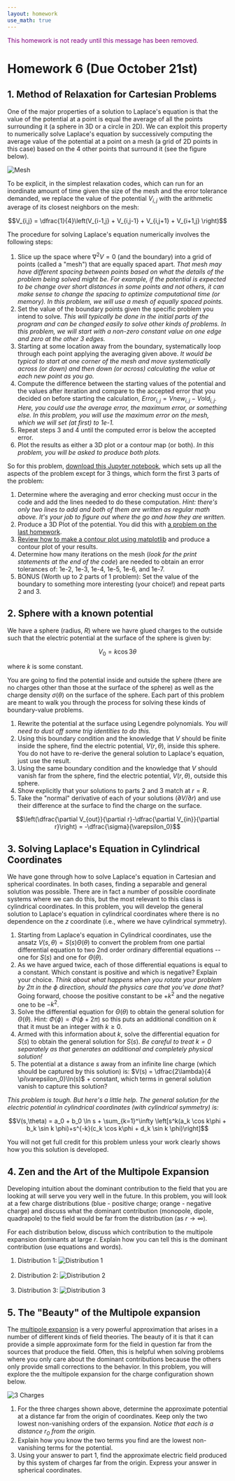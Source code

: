 ```yaml
---
layout: homework
use_math: true
---
```


<p style="color: purple">This homework is not ready until this message has been removed.</p>

# Homework 6 (Due October 21st)

## 1. Method of Relaxation for Cartesian Problems

One of the major properties of a solution to Laplace's equation is that the value of the potential at a point is equal the average of all the points surrounding it (a sphere in 3D or a circle in 2D). We can exploit this property to numerically solve Laplace's equation by successively computing the average value of the potential at a point on a mesh (a grid of 2D points in this case) based on the 4 other points that surround it (see the figure below).

![Mesh](./images/hw6/mesh.png)

To be explicit, in the simplest relaxation codes, which can run for an inordinate amount of time given the size of the mesh and the error tolerance demanded, we replace the value of the potential $V_{i,j}$ with the arithmetic average of its closest neighbors on the mesh:

$$V_{i,j} = \dfrac{1}{4}\left(V_{i-1,j} + V_{i,j-1} + V_{i,j+1} + V_{i+1,j}  \right)$$

The procedure for solving Laplace's equation numerically involves the following steps:

1. Slice up the space where $\nabla^2 V = 0$ (and the boundary) into a grid of points (called a "mesh") that are equally spaced apart. *That mesh may have different spacing between points based on what the details of the problem being solved might be. For example, if the potential is expected to be change over short distances in some points and not others, it can make sense to change the spacing to optimize computational time (or memory). In this problem, we will use a mesh of equally spaced points.*
2. Set the value of the boundary points given the specific problem you intend to solve. *This will typically be done in the initial parts of the program and can be changed easily to solve other kinds of problems. In this problem, we will start with a non-zero constant value on one edge and zero at the other 3 edges.*
3. Starting at some location away from the boundary, systematically loop through each point applying the averaging given above. *It would be typical to start at one corner of the mesh and move systematically across (or down) and then down (or across) calculating the value at each new point as you go.*
4. Compute the difference between the starting values of the potential and the values after iteration and compare to the accepted error that you decided on before starting the calculation, $Error_{i,j} = Vnew_{i,j}-Vold_{i,j}$. *Here, you could use the average error, the maximum error, or something else. In this problem, you will use the maximum error on the mesh, which we will set (at first) to 1e-1.*
5. Repeat steps 3 and 4 until the computed error is below the accepted error.
6. Plot the results as either a 3D plot or a contour map (or both). *In this problem, you will be asked to produce both plots.*

So for this problem, [download this Jupyter notebook](../notebooks/HW6-MethodOfRelaxation.ipynb), which sets up all the aspects of the problem except for 3 things, which form the first 3 parts of the problem:

1. Determine where the averaging and error checking must occur in the code and add the lines needed to do these computation. *Hint: there's only two lines to add and both of them are written as regular math above. It's your job to figure out where the go and how they are written.*
2. Produce a 3D Plot of the potential. You did this with [a problem on the last homework](./homework6.html).
3. [Review how to make a contour plot using matplotlib](http://matplotlib.org/examples/pylab_examples/contour_demo.html) and produce a contour plot of your results.
4. Determine how many iterations on the mesh (*look for the print statements at the end of the code*) are needed to obtain an error tolerances of: 1e-2, 1e-3, 1e-4, 1e-5, 1e-6, and 1e-7.
5. BONUS (Worth up to 2 parts of 1 problem): Set the value of the boundary to something more interesting (your choice!) and repeat parts 2 and 3.

## 2. Sphere with a known potential

We have a sphere (radius, $R$) where we havre glued charges to the outside such that the electric potential at the surface of the sphere is given by:

$$V_0 = k \cos 3\theta$$

where $k$ is some constant.

You are going to find the potential inside and outside the sphere (there are no charges other than those at the surface of the sphere) as well as the charge density $\sigma(\theta)$ on the surface of the sphere. Each part of this problem are meant to walk you through the process for solving these kinds of boundary-value problems.

1. Rewrite the potential at the surface using Legendre polynomials. *You will need to dust off some trig identities to do this.*
2. Using this boundary condition and the knowledge that $V$ should be finite inside the sphere, find the electric potential, $V(r,\theta)$, inside this sphere. You do not have to re-derive the general solution to Laplace's equation, just use the result.
3. Using the same boundary condition and the knowledge that $V$ should vanish far from the sphere, find the electric potential, $V(r,\theta)$, outside this sphere.
4. Show explicitly that your solutions to parts 2 and 3 match at $r=R$.
5. Take the "normal" derivative of each of your solutions ($\partial V/\partial r$) and use their difference at the surface to find the charge on the surface.

$$\left(\dfrac{\partial V_{out}}{\partial r}-\dfrac{\partial V_{in}}{\partial r}\right) = -\dfrac{\sigma}{\varepsilon_0}$$


## 3. Solving Laplace's Equation in Cylindrical Coordinates

We have gone through how to solve Laplace's equation in Cartesian and spherical coordinates. In both cases, finding a separable and general solution was possible. There are in fact a number of possible coordinate systems where we can do this, but the most relevant to this class is cylindrical coordinates. In this problem, you will develop the general solution to Laplace's equation in cylindrical coordinates where there is no dependence on the $z$ coordinate (i.e., where we have cylindrical symmetry).

1. Starting from Laplace's equation in Cylindrical coordinates, use the ansatz $V(s,\theta) = S(s)\Theta(\theta)$ to convert the problem from one partial differential equation to two 2nd order ordinary differential equations -- one for $S(s)$ and one for $\Theta(\theta)$.
2. As we have argued twice, each of those differential equations is equal to a constant. Which constant is positive and which is negative? Explain your choice. *Think about what happens when you rotate your problem by 2$\pi$ in the $\phi$ direction, should the physics care that you've done that?* Going forward, choose the positive constant to be $+k^2$ and the negative one to be $-k^2$.
3. Solve the differential equation for $\Theta(\theta)$ to obtain the general solution for $\Theta(\theta)$. Hint: $\Phi(\phi) = \Phi(\phi + 2\pi)$ so this puts an additional condition on $k$ that it must be an integer with $k \geq 0$.
4. Armed with this information about $k$, solve the differential equation for $S(s)$ to obtain the general solution for $S(s)$. *Be careful to treat $k=0$ separately as that generates an additional and completely physical solution!*
5. The potential at a distance $s$ away from an infinite line charge (which should be captured by this solution) is: $V(s) = \dfrac{2\lambda}{4 \pi\varepsilon_0}\ln(s)$ + constant, which terms in general solution vanish to capture this solution?

*This problem is tough. But here's a little help. The general solution for the electric potential in cylindrical coordinates (with cylindrical symmetry) is:*

$$V(s,\theta) = a_0 + b_0 \ln s + \sum_{k=1}^\infty \left[s^k(a_k \cos k\phi + b_k \sin k \phi)+s^{-k}(c_k \cos k\phi + d_k \sin k \phi)\right]$$

You will not get full credit for this problem unless your work clearly shows how you this solution is developed.

## 4. Zen and the Art of the Multipole Expansion

Developing intuition about the dominant contribution to the field that you are looking at will serve you very well in the future. In this problem, you will look at a few charge distributions (blue - positive charge; orange - negative charge) and discuss what the dominant contribution (monopole, dipole, quadrapole) to the field would be far from the distribution (as $r \rightarrow \infty$).

For each distribution below, discuss which contribution to the multipole expansion dominants at large $r$. Explain how you can tell this is the dominant contribution (use equations and words).

1. Distribution 1: ![Distribution 1](./images/hw6/distribution1.png)<br/><br/>
2. Distribution 2: ![Distribution 2](./images/hw6/distribution2.png)<br/><br/>
3. Distribution 3: ![Distribution 3](./images/hw6/distribution3.png)

## 5. The "Beauty" of the Multipole expansion

The [multipole expansion](https://en.wikipedia.org/wiki/Multipole_expansion) is a very powerful approximation that arises in a number of different kinds of field theories. The beauty of it is that it can provide a simple approximate form for the field in question far from the sources that produce the field. Often, this is helpful when solving problems where you only care about the dominant contributions because the others only provide small corrections to the behavior. In this problem, you will explore the the multipole expansion for the charge configuration shown below.

![3 Charges](./images/hw6/multipole.png)

1. For the three charges shown above, determine the approximate potential at a distance far from the origin of coordinates. Keep only the two lowest non-vanishing orders of the expansion. *Notice that each is a distance $r_0$ from the origin.*
2. Explain how you know the two terms you find are the lowest non-vanishing terms for the potential.
3. Using your answer to part 1, find the approximate electric field produced by this system of charges far from the origin. Express your answer in spherical coordinates.
